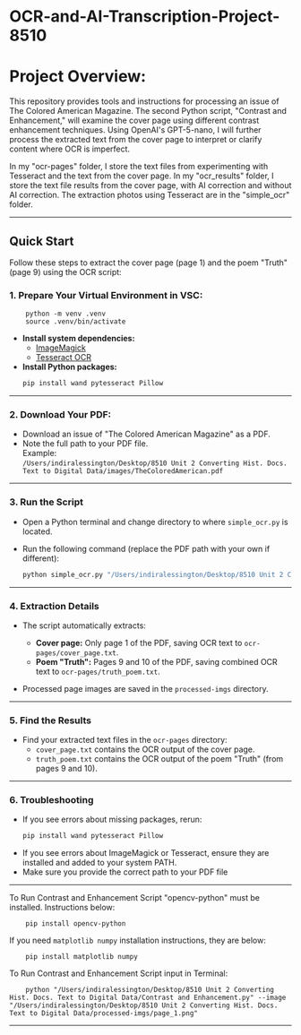 # OCR-and-AI-Transcription-Project-8510

# Project Overview:

This repository provides tools and instructions for processing an issue of The Colored American Magazine. The second Python script, "Contrast and Enhancement," will examine the cover page using different contrast enhancement techniques. Using OpenAI's GPT-5-nano, I will further process the extracted text from the cover page to interpret or clarify content where OCR is imperfect. 

In my "ocr-pages" folder, I store the text files from experimenting with Tesseract and the text from the cover page. In my "ocr_results" folder, I store the text file results from the cover page, with AI correction and without AI correction. The extraction photos using Tesseract are in the "simple_ocr" folder. 

_________________________________________________________________________________________________________________________________________________________________________________________

## Quick Start

Follow these steps to extract the cover page (page 1) and the poem "Truth" (page 9) using the OCR script:

### 1. Prepare Your Virtual Environment in VSC:
		python -m venv .venv
		source .venv/bin/activate

- **Install system dependencies:**
  - [ImageMagick](https://imagemagick.org/script/download.php)
  - [Tesseract OCR](https://tesseract-ocr.github.io/)
- **Install Python packages:**
  ```python
  pip install wand pytesseract Pillow
  ```
_________________________________________________________________________________________________________________________________________________________________________________________
### 2. Download Your PDF:

- Download an issue of "The Colored American Magazine" as a PDF.
- Note the full path to your PDF file.  
  Example:  
  `/Users/indiralessington/Desktop/8510 Unit 2 Converting Hist. Docs. Text to Digital Data/images/TheColoredAmerican.pdf`

_________________________________________________________________________________________________________________________________________________________________________________________
### 3. Run the Script

- Open a Python terminal and change directory to where `simple_ocr.py` is located.
- Run the following command (replace the PDF path with your own if different):

  ```python
  python simple_ocr.py "/Users/indiralessington/Desktop/8510 Unit 2 Converting Hist. Docs. Text to Digital Data/images/TheColoredAmerican.pdf"
  ```
_________________________________________________________________________________________________________________________________________________________________________________________
### 4. Extraction Details

- The script automatically extracts:
  - **Cover page:** Only page 1 of the PDF, saving OCR text to `ocr-pages/cover_page.txt`.
  - **Poem "Truth":** Pages 9 and 10 of the PDF, saving combined OCR text to `ocr-pages/truth_poem.txt`.

- Processed page images are saved in the `processed-imgs` directory.

_________________________________________________________________________________________________________________________________________________________________________________________
### 5. Find the Results

- Find your extracted text files in the `ocr-pages` directory:
  - `cover_page.txt` contains the OCR output of the cover page.
  - `truth_poem.txt` contains the OCR output of the poem "Truth" (from pages 9 and 10).


_________________________________________________________________________________________________________________________________________________________________________________________
### 6. Troubleshooting

- If you see errors about missing packages, rerun:
  ```bash
  pip install wand pytesseract Pillow
  ```
- If you see errors about ImageMagick or Tesseract, ensure they are installed and added to your system PATH.
- Make sure you provide the correct path to your PDF file



_________________________________________________________________________________________________________________________________________________________________________________________
To Run Contrast and Enhancement Script "opencv-python" must be installed. Instructions below:

	    pip install opencv-python

If you need `matplotlib numpy` installation instructions, they are below:

		pip install matplotlib numpy

To Run Contrast and Enhancement Script input in Terminal:

		python "/Users/indiralessington/Desktop/8510 Unit 2 Converting Hist. Docs. Text to Digital Data/Contrast and Enhancement.py" --image "/Users/indiralessington/Desktop/8510 Unit 2 Converting Hist. Docs. Text to Digital Data/processed-imgs/page_1.png"

_________________________________________________________________________________________________________________________________________________________________________________________



